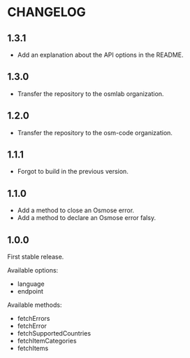 # CHANGELOG

## 1.3.1

* Add an explanation about the API options in the README.

## 1.3.0

* Transfer the repository to the osmlab organization.

## 1.2.0

* Transfer the repository to the osm-code organization.

## 1.1.1

* Forgot to build in the previous version.

## 1.1.0

* Add a method to close an Osmose error.
* Add a method to declare an Osmose error falsy.

## 1.0.0

First stable release.

Available options:

* language
* endpoint

Available methods:

* fetchErrors
* fetchError
* fetchSupportedCountries
* fetchItemCategories
* fetchItems
